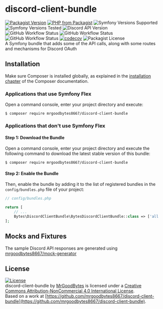 # discord-client-bundle
[![Packagist Version](https://img.shields.io/packagist/v/mrgoodbytes8667/discord-client-bundle?logo=packagist&logoColor=FFF&style=flat)](https://packagist.org/packages/mrgoodbytes8667/discord-client-bundle)
[![PHP from Packagist](https://img.shields.io/packagist/php-v/mrgoodbytes8667/discord-client-bundle?logo=php&logoColor=FFF&style=flat)](https://packagist.org/packages/mrgoodbytes8667/discord-client-bundle)
![Symfony Versions Supported](https://img.shields.io/endpoint?url=https%3A%2F%2Fshields.mrgoodbytes.dev%2Fshield%2Fsymfony%2F%255E5.4%2520%257C%2520%255E6.0&logoColor=FFF&style=flat)
![Symfony Versions Tested](https://img.shields.io/endpoint?url=https%3A%2F%2Fshields.mrgoodbytes.dev%2Fshield%2Fsymfony-test%2F%255E5.4%2520%257C%2520%255E6.0&logoColor=FFF&style=flat)
![Discord API Version](https://img.shields.io/badge/discord-v6%20%7C%20v8%20%7C%20v9-lightgrey?logo=discord&logoColor=FFF&style=flat)  
![GitHub Workflow Status](https://img.shields.io/github/actions/workflow/status/mrgoodbytes8667/discord-client-bundle/release.yml?label=stable&logo=github&logoColor=FFF&style=flat)
![GitHub Workflow Status](https://img.shields.io/github/actions/workflow/status/mrgoodbytes8667/discord-client-bundle/run-tests.yml?logo=github&logoColor=FFF&style=flat)
![GitHub Workflow Status](https://img.shields.io/github/actions/workflow/status/mrgoodbytes8667/discord-client-bundle/run-tests-by-version.yml?logo=github&logoColor=FFF&style=flat)
[![codecov](https://img.shields.io/codecov/c/github/mrgoodbytes8667/discord-client-bundle?logo=codecov&logoColor=FFF&style=flat)](https://codecov.io/gh/mrgoodbytes8667/discord-client-bundle)
![Packagist License](https://img.shields.io/packagist/l/mrgoodbytes8667/discord-client-bundle/0.6?logo=creative-commons&logoColor=FFF&style=flat)  
A Symfony bundle that adds some of the API calls, along with some routes and mechanisms for Discord OAuth

## Installation

Make sure Composer is installed globally, as explained in the
[installation chapter](https://getcomposer.org/doc/00-intro.md)
of the Composer documentation.

### Applications that use Symfony Flex

Open a command console, enter your project directory and execute:

```console
$ composer require mrgoodbytes8667/discord-client-bundle
```

### Applications that don't use Symfony Flex

#### Step 1: Download the Bundle

Open a command console, enter your project directory and execute the
following command to download the latest stable version of this bundle:

```console
$ composer require mrgoodbytes8667/discord-client-bundle
```

#### Step 2: Enable the Bundle

Then, enable the bundle by adding it to the list of registered bundles
in the `config/bundles.php` file of your project:

```php
// config/bundles.php

return [
    // ...
    Bytes\DiscordClientBundle\BytesDiscordClientBundle::class => ['all' => true],
];
```

## Mocks and Fixtures
The sample Discord API responses are generated using [mrgoodbytes8667/mock-generator](https://github.com/mrgoodbytes8667/mock-generator)

## License
[![License](https://i.creativecommons.org/l/by-nc/4.0/88x31.png)]("http://creativecommons.org/licenses/by-nc/4.0/)  
discord-client-bundle by [MrGoodBytes](https://mrgoodbytes.dev) is licensed under a [Creative Commons Attribution-NonCommercial 4.0 International License](http://creativecommons.org/licenses/by-nc/4.0/).  
Based on a work at [https://github.com/mrgoodbytes8667/discord-client-bundle](https://github.com/mrgoodbytes8667/discord-client-bundle).
